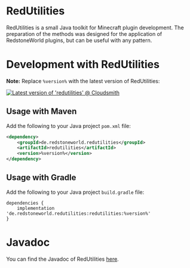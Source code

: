 # RedUtilities

RedUtilities is a small Java toolkit for Minecraft plugin development. The preparation of the methods was designed for the application of RedstoneWorld plugins, but can be useful with any pattern.

# Development with RedUtilities

**Note:** Replace `%version%` with the latest version of RedUtilities:

[![Latest version of 'redutilities' @ Cloudsmith](https://api-prd.cloudsmith.io/v1/badges/version/redstoneworld/RedUtilities/maven/redutilities/latest/a=noarch;xg=de.redstoneworld.redutilities/?render=true&show_latest=true)](https://cloudsmith.io/~redstoneworld/repos/RedUtilities/packages/detail/maven/redutilities/latest/a=noarch;xg=de.redstoneworld.redutilities/)

## Usage with Maven

Add the following to your Java project `pom.xml` file:

```xml
<dependency>
    <groupId>de.redstoneworld.redutilities</groupId>
    <artifactId>redutilities</artifactId>
    <version>%version%</version>
</dependency>
```

## Usage with Gradle

Add the following to your Java project `build.gradle` file:

```text
dependencies {
    implementation 'de.redstoneworld.redutilities:redutilities:%version%'
}
```

# Javadoc

You can find the Javadoc of RedUtilities [here](https://redstoneworld.github.io/RedUtilities/javadoc).